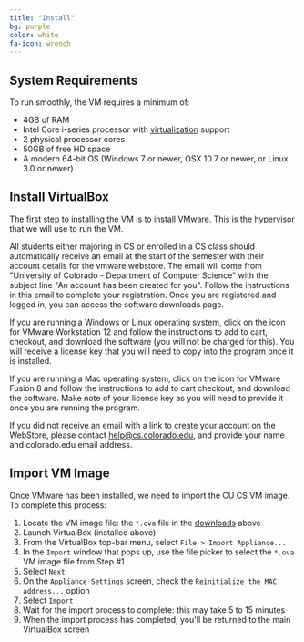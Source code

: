 ```yaml
---
title: "Install"
bg: purple
color: white
fa-icon: wrench
---
```


## System Requirements

To run smoothly, the VM requires a minimum of:

- 4GB of RAM
- Intel Core i-series processor with
  [virtualization](http://ark.intel.com/Products/VirtualizationTechnology)
  support
- 2 physical processor cores
- 50GB of free HD space
- A modern 64-bit OS (Windows 7 or newer, OSX 10.7 or newer, or Linux 3.0 or newer)

## Install VirtualBox

The first step to installing the VM is to install
[VMware](https://www.vmware.com). This is the
[hypervisor](http://en.wikipedia.org/wiki/Hypervisor) that we will use
to run the VM.

All students either majoring in CS or enrolled in a CS class should automatically
receive an email at the start of the semester with their account details for the vmware
webstore. The email will come from "University of Colorado - Department of Computer Science"
with the subject line "An account has been created for you". Follow the instructions in this
email to complete your registration. Once you are registered and logged in, you can access
the software downloads page.

If you are running a Windows or Linux operating system, click on the icon for VMware Workstation
12 and follow the instructions to add to cart, checkout, and download the software (you will
not be charged for this). You will receive a license key that you will need to copy into the program
once it is installed.

If you are running a Mac operating system, click on the icon for VMware Fusion 8 and follow the instructions
to add to cart checkout, and download the software. Make note of your license key as you will need to provide
it once you are running the program.

If you did not receive an email with a link to create your account on the WebStore, please contact
help@cs.colorado.edu, and provide your name and colorado.edu email address.

## Import VM Image

Once VMware has been installed, we need to import the CU CS VM
image. To complete this process:

1. Locate the VM image file: the `*.ova` file in the [downloads](#obtain) above
2. Launch VirtualBox (installed above)
3. From the VirtualBox top-bar menu, select `File > Import Appliance...`
4. In the `Import` window that pops up, use the file picker to select
   the `*.ova` VM image file from Step #1
5. Select `Next`
6. On the `Appliance Settings` screen, check the `Reinitialize the MAC
   address...` option
7. Select `Import`
8. Wait for the import process to complete: this may take 5 to 15
   minutes
9. When the import process has completed, you'll be returned to the
   main VirtualBox screen
